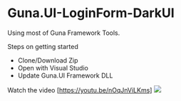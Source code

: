 # Guna.UI-LoginForm-DarkUI
Using most of Guna Framework Tools.

Steps on getting started
* Clone/Download Zip
* Open with Visual Studio 
* Update Guna.UI Framework DLL

Watch the video [https://youtu.be/nOqJnViLKms]
![](https://github.com/sobatdata/Guna.UI-ResizingBorderlessWinFrom/blob/master/ss.png)